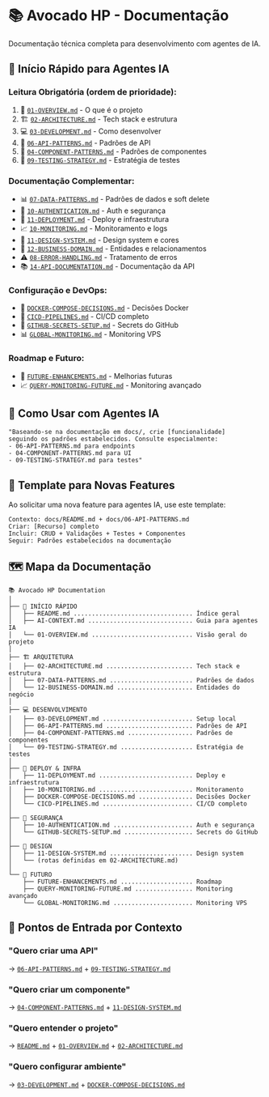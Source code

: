 # 📚 Avocado HP - Documentação

Documentação técnica completa para desenvolvimento com agentes de IA.

## 🚀 **Início Rápido para Agentes IA**

### **Leitura Obrigatória (ordem de prioridade):**

1. 🎯 [`01-OVERVIEW.md`](01-OVERVIEW.md) - O que é o projeto
2. 🏗️ [`02-ARCHITECTURE.md`](02-ARCHITECTURE.md) - Tech stack e estrutura
3. 💻 [`03-DEVELOPMENT.md`](03-DEVELOPMENT.md) - Como desenvolver
4. 🔌 [`06-API-PATTERNS.md`](06-API-PATTERNS.md) - Padrões de API
5. 🧩 [`04-COMPONENT-PATTERNS.md`](04-COMPONENT-PATTERNS.md) - Padrões de componentes
6. 🧪 [`09-TESTING-STRATEGY.md`](09-TESTING-STRATEGY.md) - Estratégia de testes

### **Documentação Complementar:**

- 📊 [`07-DATA-PATTERNS.md`](07-DATA-PATTERNS.md) - Padrões de dados e soft delete
- 🔐 [`10-AUTHENTICATION.md`](10-AUTHENTICATION.md) - Auth e segurança
- 🚀 [`11-DEPLOYMENT.md`](11-DEPLOYMENT.md) - Deploy e infraestrutura
- 📈 [`10-MONITORING.md`](10-MONITORING.md) - Monitoramento e logs
- 🎨 [`11-DESIGN-SYSTEM.md`](11-DESIGN-SYSTEM.md) - Design system e cores
- 🏢 [`12-BUSINESS-DOMAIN.md`](12-BUSINESS-DOMAIN.md) - Entidades e relacionamentos
- ⚠️ [`08-ERROR-HANDLING.md`](08-ERROR-HANDLING.md) - Tratamento de erros
- 📚 [`14-API-DOCUMENTATION.md`](14-API-DOCUMENTATION.md) - Documentação da API

### **Configuração e DevOps:**

- 🐳 [`DOCKER-COMPOSE-DECISIONS.md`](DOCKER-COMPOSE-DECISIONS.md) - Decisões Docker
- 🔄 [`CICD-PIPELINES.md`](CICD-PIPELINES.md) - CI/CD completo
- 🔑 [`GITHUB-SECRETS-SETUP.md`](GITHUB-SECRETS-SETUP.md) - Secrets do GitHub
- 📊 [`GLOBAL-MONITORING.md`](GLOBAL-MONITORING.md) - Monitoring VPS

### **Roadmap e Futuro:**

- 🔮 [`FUTURE-ENHANCEMENTS.md`](FUTURE-ENHANCEMENTS.md) - Melhorias futuras
- 📈 [`QUERY-MONITORING-FUTURE.md`](QUERY-MONITORING-FUTURE.md) - Monitoring avançado

## 🤖 **Como Usar com Agentes IA**

```
"Baseando-se na documentação em docs/, crie [funcionalidade]
seguindo os padrões estabelecidos. Consulte especialmente:
- 06-API-PATTERNS.md para endpoints
- 04-COMPONENT-PATTERNS.md para UI
- 09-TESTING-STRATEGY.md para testes"
```

## 📝 **Template para Novas Features**

Ao solicitar uma nova feature para agentes IA, use este template:

```
Contexto: docs/README.md + docs/06-API-PATTERNS.md
Criar: [Recurso] completo
Incluir: CRUD + Validações + Testes + Componentes
Seguir: Padrões estabelecidos na documentação
```

## 🗺️ **Mapa da Documentação**

```
📚 Avocado HP Documentation
│
├── 🎯 INÍCIO RÁPIDO
│   ├── README.md ................................. Índice geral
│   ├── AI-CONTEXT.md ............................. Guia para agentes IA
│   └── 01-OVERVIEW.md ............................ Visão geral do projeto
│
├── 🏗️ ARQUITETURA
│   ├── 02-ARCHITECTURE.md ........................ Tech stack e estrutura
│   ├── 07-DATA-PATTERNS.md ....................... Padrões de dados
│   └── 12-BUSINESS-DOMAIN.md ..................... Entidades do negócio
│
├── 💻 DESENVOLVIMENTO
│   ├── 03-DEVELOPMENT.md ......................... Setup local
│   ├── 06-API-PATTERNS.md ........................ Padrões de API
│   ├── 04-COMPONENT-PATTERNS.md .................. Padrões de componentes
│   └── 09-TESTING-STRATEGY.md .................... Estratégia de testes
│
├── 🚀 DEPLOY & INFRA
│   ├── 11-DEPLOYMENT.md .......................... Deploy e infraestrutura
│   ├── 10-MONITORING.md .......................... Monitoramento
│   ├── DOCKER-COMPOSE-DECISIONS.md ............... Decisões Docker
│   └── CICD-PIPELINES.md ......................... CI/CD completo
│
├── 🔐 SEGURANÇA
│   ├── 10-AUTHENTICATION.md ...................... Auth e segurança
│   └── GITHUB-SECRETS-SETUP.md ................... Secrets do GitHub
│
├── 🎨 DESIGN
│   ├── 11-DESIGN-SYSTEM.md ....................... Design system
│   └── (rotas definidas em 02-ARCHITECTURE.md)
│
└── 🔮 FUTURO
    ├── FUTURE-ENHANCEMENTS.md .................... Roadmap
    ├── QUERY-MONITORING-FUTURE.md ................ Monitoring avançado
    └── GLOBAL-MONITORING.md ...................... Monitoring VPS
```

## 🎯 **Pontos de Entrada por Contexto**

### **"Quero criar uma API"**

→ [`06-API-PATTERNS.md`](06-API-PATTERNS.md) + [`09-TESTING-STRATEGY.md`](09-TESTING-STRATEGY.md)

### **"Quero criar um componente"**

→ [`04-COMPONENT-PATTERNS.md`](04-COMPONENT-PATTERNS.md) + [`11-DESIGN-SYSTEM.md`](11-DESIGN-SYSTEM.md)

### **"Quero entender o projeto"**

→ [`README.md`](README.md) + [`01-OVERVIEW.md`](01-OVERVIEW.md) + [`02-ARCHITECTURE.md`](02-ARCHITECTURE.md)

### **"Quero configurar ambiente"**

→ [`03-DEVELOPMENT.md`](03-DEVELOPMENT.md) + [`DOCKER-COMPOSE-DECISIONS.md`](DOCKER-COMPOSE-DECISIONS.md)
